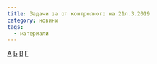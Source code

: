 ```yaml
---
title: Задачи за от контролното на 21л.3.2019
category: новини
tags:
  - материали
---
```


[А](https://drive.google.com/open?id=1TXycWM4YMvMNOZyf08gzyVHTAYaX9e8V0-KjrlHYi80)
[Б](https://drive.google.com/open?id=1jWAg--O5HMHYicwawvW0WvXcWR4IZ4nvRkqtFJrG6CM)
[В](https://drive.google.com/open?id=1fvVb3mzsWREJkTxxxEme3vSvRWTqpxY1li1a-6gnEzQ)
[Г](https://drive.google.com/open?id=1qg6gHFoCfisN4c80yLQDnruSrGoSLldIn932-zPk9gE)
